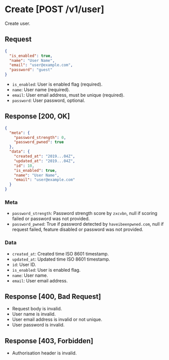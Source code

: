 # Create [POST /v1/user]

Create user.

## Request

```json
{
  "is_enabled": true,
  "name": "User Name",
  "email": "user@example.com",
  "password": "guest"
}
```

- `is_enabled`: User is enabled flag (required).
- `name`: User name (required).
- `email`: User email address, must be unique (required).
- `password`: User password, optional.

## Response [200, OK]

```json
{
  "meta": {
    "password_strength": 0,
    "password_pwned": true
  },
  "data": {
    "created_at": "2019...04Z",
    "updated_at": "2019...04Z",
    "id": 10,
    "is_enabled": true,
    "name": "User Name",
    "email": "user@example.com"
  }
}
```

### Meta

- `password_strength`: Password strength score by `zxcvbn`, null if scoring failed or password was not provided.
- `password_pwned`: True if password detected by `haveibeenpwned.com`, null if request failed, feature disabled or password was not provided.

### Data

- `created_at`: Created time ISO 8601 timestamp.
- `updated_at`: Updated time ISO 8601 timestamp.
- `id`: User ID.
- `is_enabled`: User is enabled flag.
- `name`: User name.
- `email`: User email address.

## Response [400, Bad Request]

- Request body is invalid.
- User name is invalid.
- User email address is invalid or not unique.
- User password is invalid.

## Response [403, Forbidden]

- Authorisation header is invalid.
